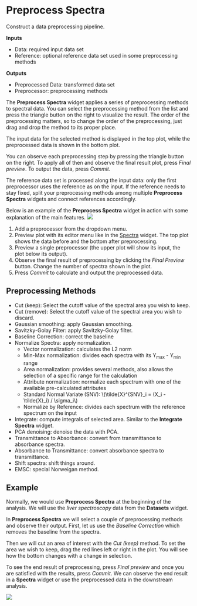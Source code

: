 Preprocess Spectra
==================

Construct a data preprocessing pipeline.

**Inputs**

- Data: required input data set
- Reference: optional reference data set used in some preprocessing methods

**Outputs**

- Preprocessed Data: transformed data set
- Preprocessor: preprocessing methods

The **Preprocess Spectra** widget applies a series of preprocessing methods to spectral data. You can select the preprocessing method from the list and press the triangle button on the right to visualize the result. The order of the preprocessing matters, so to change the order of the preprocessing, just drag and drop the method to its proper place.

The input data for the selected method is displayed in the top plot, while the preprocessed data is shown in the bottom plot.

You can observe each preprocessing step by pressing the triangle button on the right. To apply all of then and observe the final result plot, press *Final preview*. To output the data, press *Commit*.

The reference data set is processed along the input data: only the first preprocessor uses the reference as on the input. If the reference needs to stay fixed, split your preprocessing methods among multiple **Preprocess Spectra** widgets and connect references accordingly.

Below is an example of the **Preprocess Spectra** widget in action with some explanation of the main features.
![](images/Preprocess-Spectra-stamped.png)

1. Add a preprocessor from the dropdown menu.
2. Preview plot with its editor menu like in the [Spectra](spectra.md) widget. The top plot shows the data before and the bottom after preprocessing.
3. Preview a single preprocessor (the upper plot will show its input, the plot below its output).
4. Observe the final result of preprocessing by clicking the _Final Preview_ button. Change the number of spectra shown in the plot.
5. Press *Commit* to calculate and output the preprocessed data.

Preprocessing Methods
---------------------

- Cut (keep): Select the cutoff value of the spectral area you wish to keep.
- Cut (remove): Select the cutoff value of the spectral area you wish to discard.
- Gaussian smoothing: apply Gaussian smoothing.
- Savitzky-Golay Filter: apply Savitzky-Golay filter.
- Baseline Correction: correct the baseline
- Normalize Spectra: apply normalization.
  - Vector normalization: calculates the L2 norm
  - Min-Max normalization: divides each spectra with its Y<sub>max</sub> - Y<sub>min</sub> range
  - Area normalization: provides several methods, also allows the selection of a specific range for the calculation
  - Attribute normalization: normalize each spectrum with one of the available pre-calculated attributes
  - Standard Normal Variate (SNV): \\(\tilde{X}^{SNV}_i = (X_i - \tilde{X}_i) / \sigma_i\\)
  - Normalize by Reference: divides each spectrum with the reference spectrum on the input
- Integrate: compute integrals of selected area. Similar to the **Integrate Spectra** widget.
- PCA denoising: denoise the data with PCA.
- Transmittance to Absorbance: convert from transmittance to absorbance spectra.
- Absorbance to Transmittance: convert absorbance spectra to transmittance.
- Shift spectra: shift things around.
- EMSC: special Norweigan method.

Example
-------

Normally, we would use **Preprocess Spectra** at the beginning of the analysis. We will use the *liver spectroscopy* data from the **Datasets** widget.

In **Preprocess Spectra** we will select a couple of preprocessing methods and observe their output. First, let us use the *Baseline Correction* which removes the baseline from the spectra.

Then we will cut an area of interest with the *Cut (keep)* method. To set the area we wish to keep, drag the red lines left or right in the plot. You will see how the bottom changes with a change in selection.

To see the end result of preprocessing, press *Final preview* and once you are satisfied with the results, press *Commit*. We can observe the end result in a **Spectra** widget or use the preprocessed data in the downstream analysis.

![](images/Preprocess-Spectra-Example.png)
